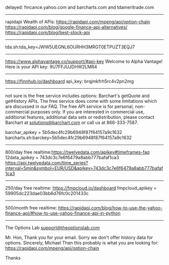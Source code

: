 delayed: fincance.yahoo.com and barcharts.com and tdameritrade.com

-----------
rapidapi Wealth of APis:
https://rapidapi.com/mpeng/api/option-chain
https://rapidapi.com/blog/google-finance-api-alternatives/
https://rapidapi.com/blog/best-stock-api

----------
tda.sh:tda_key=JWW5UEGNL6OURHH3MRGT0ETPUZT3EQJ7

----------
https://www.alphavantage.co/support/#api-key
Welcome to Alpha Vantage! Here is your API key: 9U7FFJUJDHW2LMR4

-----------
https://finnhub.io/dashboard api_key: brqjmkfrh5rc4v2pn2mg

-----------
not sure is the free service includes options:
Barchart's getQuote and getHistory APIs. The free service does come with some limitations which are discussed in our FAQ. The free API service is for personal, non-commercial purposes only. If you are interested in commercial use, additional features, additional data sets or redistribution, please contact Barchart at solutions@barchart.com or call us at 866-333-7587.

barchar_apikey = 5b5dec4fc29b6948f87f64157a9c1632
barcharts.sh:barckey=5b5dec4fc29b6948f87f64157a9c1632

-----------
800/day free realtime:https://twelvedata.com/apikey#timeframes-faq
12data_apikey = 743dc3c7e6f6479a8abb777bafaf1ca3
https://api.twelvedata.com/time_series?interval=5min&symbol=EUR/USD&apikey=743dc3c7e6f6479a8abb777bafaf1ca3

-----------
250/day free realtime: https://fmpcloud.io/dashboard
fmpcloud_apikey = 59905dc223dae03bb6d76fc0c201433c

-----------
500/month free realtime: https://rapidapi.com/blog/how-to-use-the-yahoo-finance-api/#how-to-use-yahoo-finance-api-in-python



-----------
The Options Lab <support@theoptionslab.com>

Mr. Hon, Thank you for your email. Sorry we don't offer history data for options. Sincerely, Michael
Then this probably is what you are looking for:
https://rapidapi.com/mpeng/api/option-chain

Thanks

